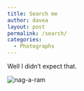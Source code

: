 ```yaml
---
title: Search me
author: davea
layout: post
permalink: /search/
categories:
  - Photographs
---
```

Well I didn&#8217;t expect that.

<img class="alignnone size-full wp-image-871" src="http://www.daveallengraphics.com/wp-content/uploads/2014/05/nag-a-ram.jpg" alt="nag-a-ram" />
